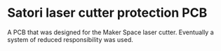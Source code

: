 # Satori laser cutter protection PCB

A PCB that was designed for the Maker Space laser cutter.
Eventually a system of reduced responsibility was used.
